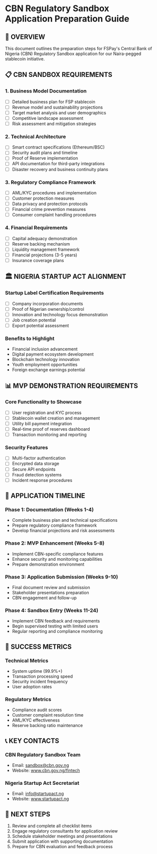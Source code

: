 # CBN Regulatory Sandbox Application Preparation Guide

## 🎯 **OVERVIEW**
This document outlines the preparation steps for FSPay's Central Bank of Nigeria (CBN) Regulatory Sandbox application for our Naira-pegged stablecoin initiative.

## 📋 **CBN SANDBOX REQUIREMENTS**

### **1. Business Model Documentation**
- [ ] Detailed business plan for FSP stablecoin
- [ ] Revenue model and sustainability projections
- [ ] Target market analysis and user demographics
- [ ] Competitive landscape assessment
- [ ] Risk assessment and mitigation strategies

### **2. Technical Architecture**
- [ ] Smart contract specifications (Ethereum/BSC)
- [ ] Security audit plans and timeline
- [ ] Proof of Reserve implementation
- [ ] API documentation for third-party integrations
- [ ] Disaster recovery and business continuity plans

### **3. Regulatory Compliance Framework**
- [ ] AML/KYC procedures and implementation
- [ ] Customer protection measures
- [ ] Data privacy and protection protocols
- [ ] Financial crime prevention measures
- [ ] Consumer complaint handling procedures

### **4. Financial Requirements**
- [ ] Capital adequacy demonstration
- [ ] Reserve backing mechanism
- [ ] Liquidity management framework
- [ ] Financial projections (3-5 years)
- [ ] Insurance coverage plans

## 🏛️ **NIGERIA STARTUP ACT ALIGNMENT**

### **Startup Label Certification Requirements**
- [ ] Company incorporation documents
- [ ] Proof of Nigerian ownership/control
- [ ] Innovation and technology focus demonstration
- [ ] Job creation potential
- [ ] Export potential assessment

### **Benefits to Highlight**
- Financial inclusion advancement
- Digital payment ecosystem development
- Blockchain technology innovation
- Youth employment opportunities
- Foreign exchange earnings potential

## 📊 **MVP DEMONSTRATION REQUIREMENTS**

### **Core Functionality to Showcase**
- [ ] User registration and KYC process
- [ ] Stablecoin wallet creation and management
- [ ] Utility bill payment integration
- [ ] Real-time proof of reserves dashboard
- [ ] Transaction monitoring and reporting

### **Security Features**
- [ ] Multi-factor authentication
- [ ] Encrypted data storage
- [ ] Secure API endpoints
- [ ] Fraud detection systems
- [ ] Incident response procedures

## 📝 **APPLICATION TIMELINE**

### **Phase 1: Documentation (Weeks 1-4)**
- Complete business plan and technical specifications
- Prepare regulatory compliance framework
- Develop financial projections and risk assessments

### **Phase 2: MVP Enhancement (Weeks 5-8)**
- Implement CBN-specific compliance features
- Enhance security and monitoring capabilities
- Prepare demonstration environment

### **Phase 3: Application Submission (Weeks 9-10)**
- Final document review and submission
- Stakeholder presentations preparation
- CBN engagement and follow-up

### **Phase 4: Sandbox Entry (Weeks 11-24)**
- Implement CBN feedback and requirements
- Begin supervised testing with limited users
- Regular reporting and compliance monitoring

## 🎯 **SUCCESS METRICS**

### **Technical Metrics**
- System uptime (99.9%+)
- Transaction processing speed
- Security incident frequency
- User adoption rates

### **Regulatory Metrics**
- Compliance audit scores
- Customer complaint resolution time
- AML/KYC effectiveness
- Reserve backing ratio maintenance

## 📞 **KEY CONTACTS**

### **CBN Regulatory Sandbox Team**
- Email: sandbox@cbn.gov.ng
- Website: www.cbn.gov.ng/fintech

### **Nigeria Startup Act Secretariat**
- Email: info@startupact.ng
- Website: www.startupact.ng

## 🔄 **NEXT STEPS**
1. Review and complete all checklist items
2. Engage regulatory consultants for application review
3. Schedule stakeholder meetings and presentations
4. Submit application with supporting documentation
5. Prepare for CBN evaluation and feedback process
